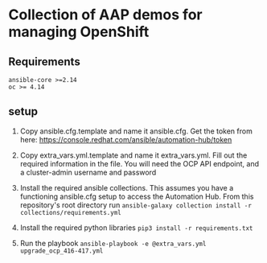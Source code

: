 # Collection of AAP demos for managing OpenShift 

## Requirements 
    ansible-core >=2.14 
    oc >= 4.14
## setup 
1. Copy ansible.cfg.template and name it ansible.cfg.  Get the token from here: https://console.redhat.com/ansible/automation-hub/token

2. Copy extra_vars.yml.template and name it extra_vars.yml. 
Fill out the required information in the file.  You will 
need the OCP API endpoint, and a cluster-admin username 
and password 

3. Install the required ansible collections.  This assumes you have a functioning ansible.cfg setup to access the Automation Hub.
From this repository's root directory run `ansible-galaxy collection install -r collections/requirements.yml`

4. Install the required python libraries `pip3 install -r requirements.txt`

5. Run the playbook `ansible-playbook -e @extra_vars.yml upgrade_ocp_416-417.yml` 

